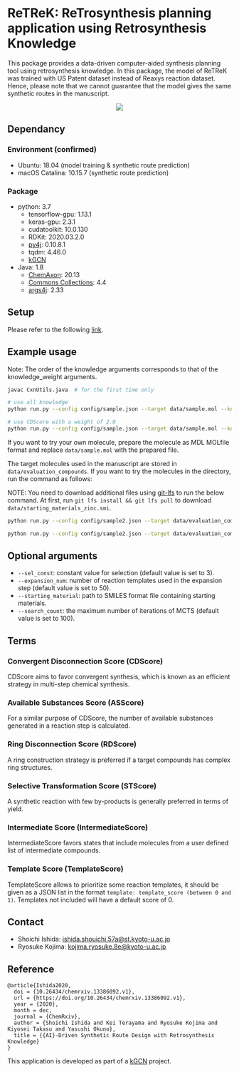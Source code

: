 # ReTReK: ReTrosynthesis planning application using Retrosynthesis Knowledge
This package provides a data-driven computer-aided synthesis planning tool using retrosynthesis knowledge. 
In this package, the model of ReTReK was trained with US Patent dataset instead of Reaxys reaction dataset. 
Hence, please note that we cannot guarantee that the model gives the same synthetic routes in the manuscript. 

<div align="center">
  <img src="./images/ReTReK_summary.jpg">
</div>

## Dependancy
### Environment (confirmed)
- Ubuntu: 18.04 (model training & synthetic route prediction)
- macOS Catalina: 10.15.7 (synthetic route prediction)

### Package
- python: 3.7
    - tensorflow-gpu: 1.13.1
    - keras-gpu: 2.3.1
    - cudatoolkit: 10.0.130
    - RDKit: 2020.03.2.0
    - [py4j](https://www.py4j.org/): 0.10.8.1
    - tqdm: 4.46.0
    - [kGCN](https://github.com/clinfo/kGCN)
- Java: 1.8
    - [ChemAxon](https://docs.chemaxon.com/display/docs/Installing_to_Servers.html): 20.13
    - [Commons Collections](https://commons.apache.org/proper/commons-collections/download_collections.cgi): 4.4
    - [args4j](https://search.maven.org/search?q=g:args4j%20AND%20a:args4j): 2.33

## Setup
Please refer to the following [link](doc/setup.md). 

## Example usage

Note: The order of the knowledge arguments corresponds to that of the knowledge_weight arguments. 
```bash
javac CxnUtils.java  # for the first time only

# use all knowledge
python run.py --config config/sample.json --target data/sample.mol --knowledge cdscore rdscore asscore stscore --knowledge_weights 1.0 1.0 1.0 1.0 1.0 1.0

# use CDScore with a weight of 2.0
python run.py --config config/sample.json --target data/sample.mol --knowledge cdscore --knowledge_weights 2.0 0.0 0.0 0.0 0.0 0.0
```
If you want to try your own molecule, prepare the molecule as MDL MOLfile format and replace `data/sample.mol` with the prepared file. 

The target molecules used in the manuscript are stored in `data/evaluation_compounds`. 
If you want to try the molecules in the directory, run the command as follows:

NOTE: You need to download additional files using [git-lfs](https://git-lfs.github.com/) to run the below command. 
At first, run `git lfs install && git lfs pull` to download `data/starting_materials_zinc.smi`.
```bash
python run.py --config config/sample2.json --target data/evaluation_compounds/drug-like-compounds/MtbTMPK_inhibitor.mol --knowledge cdscore --knowledge_weights 5.0 0.0 0.0 0.0 0.0 0.0 --sel_const 10 --expansion_num 500

python run.py --config config/sample2.json --target data/evaluation_compounds/drug-like-compounds/α7_nicotinic_acetylcholine_receptor_silent_agonist.mol --knowledge cdscore --knowledge_weights 5.0 0.0 0.0 0.0 0.0 0.0 --sel_const 10 --expansion_num 500
```

## Optional arguments

- `--sel_const`: constant value for selection (default value is set to 3). 
- `--expansion_num`: number of reaction templates used in the expansion step (default value is set to 50). 
- `--starting_material`: path to SMILES format file containing starting materials. 
- `--search_count`: the maximum number of iterations of MCTS (default value is set to 100). 

## Terms
### Convergent Disconnection Score (CDScore)
CDScore aims to favor convergent synthesis, which is known as an efficient strategy in multi-step chemical synthesis. 

### Available Substances Score (ASScore)
For a similar purpose of CDScore, the number of available substances generated in a reaction step is calculated. 

### Ring Disconnection Score (RDScore)
A ring construction strategy is preferred if a target compounds has complex ring structures.

### Selective Transformation Score (STScore)
A synthetic reaction with few by-products is generally preferred in terms of yield.

### Intermediate Score (IntermediateScore)
IntermediateScore favors states that include molecules from a user defined list of intermediate compounds.

### Template Score (TemplateScore)
TemplateScore allows to prioritize some reaction templates, it should be given as a JSON list in the format
`template: template_score (between 0 and 1)`. Templates not included will have a default score of 0.

## Contact

- Shoichi Ishida: ishida.shouichi.57a@st.kyoto-u.ac.jp 
- Ryosuke Kojima: kojima.ryosuke.8e@kyoto-u.ac.jp 

## Reference
```
@article{Ishida2020,
  doi = {10.26434/chemrxiv.13386092.v1},
  url = {https://doi.org/10.26434/chemrxiv.13386092.v1},
  year = {2020},
  month = dec,
  journal = {ChemRxiv},
  author = {Shoichi Ishida and Kei Terayama and Ryosuke Kojima and Kiyosei Takasu and Yasushi Okuno},
  title = {{AI}-Driven Synthetic Route Design with Retrosynthesis Knowledge}
}
```
This application is developed as part of a [kGCN](https://github.com/clinfo/kGCN) project. 

